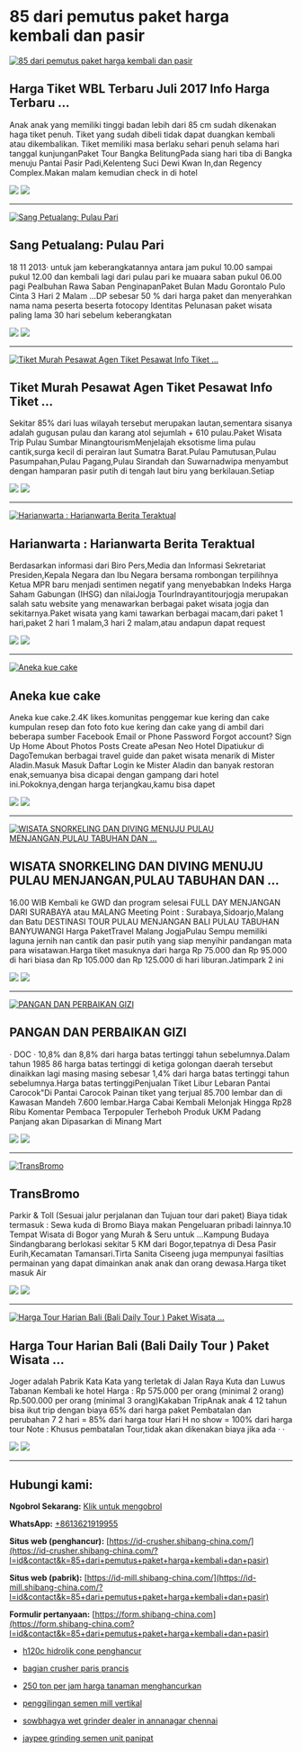 # 85 dari pemutus paket harga kembali dan pasir

<a href="https://swt.shibang-china.com/?l=id&img&k=85+dari+pemutus+paket+harga+kembali+dan+pasir" target="_blank">![85 dari pemutus paket harga kembali dan pasir](http://static.shibang-china.com/all-800x300/315.jpg)</a>

## Harga Tiket WBL Terbaru Juli 2017 Info Harga Terbaru …
Anak anak yang memiliki tinggi badan lebih dari 85 cm sudah dikenakan haga tiket penuh. Tiket yang sudah dibeli tidak dapat duangkan kembali atau dikembalikan. Tiket memiliki masa berlaku sehari penuh selama hari tanggal kunjunganPaket Tour Bangka BelitungPada siang hari tiba di Bangka menuju Pantai Pasir Padi,Kelenteng Suci Dewi Kwan In,dan Regency Complex.Makan malam kemudian check in di hotel


<a href="https://whatsapp.shibangsoft.com/WhatsApp.php" target="_blank" title="WhatsApp">![](http://static.shibang-china.com/icon/whatsapp.png)</a> <a href="https://swt.shibang-china.com/?l=id&icon&k=85+dari+pemutus+paket+harga+kembali+dan+pasir" target="_blank">![](http://static.shibang-china.com/icon/chat-id.png)</a>

---

<a href="https://swt.shibang-china.com/?l=id&img&k=85+dari+pemutus+paket+harga+kembali+dan+pasir" target="_blank">![Sang Petualang: Pulau Pari](http://static.shibang-china.com/all-800x300/1249.jpg)</a>

## Sang Petualang: Pulau Pari
18 11 2013· untuk jam keberangkatannya antara jam pukul 10.00 sampai pukul 12.00 dan kembali lagi dari pulau pari ke muaara saban pukul 06.00 pagi Pealbuhan Rawa Saban PenginapanPaket Bulan Madu Gorontalo Pulo Cinta 3 Hari 2 Malam …DP sebesar 50 % dari harga paket dan menyerahkan nama nama peserta beserta fotocopy Identitas Pelunasan paket wisata paling lama 30 hari sebelum keberangkatan


<a href="https://whatsapp.shibangsoft.com/WhatsApp.php" target="_blank" title="WhatsApp">![](http://static.shibang-china.com/icon/whatsapp.png)</a> <a href="https://swt.shibang-china.com/?l=id&icon&k=85+dari+pemutus+paket+harga+kembali+dan+pasir" target="_blank">![](http://static.shibang-china.com/icon/chat-id.png)</a>

---

<a href="https://swt.shibang-china.com/?l=id&img&k=85+dari+pemutus+paket+harga+kembali+dan+pasir" target="_blank">![Tiket Murah Pesawat Agen Tiket Pesawat Info Tiket …](http://static.shibang-china.com/all-800x300/16.jpg)</a>

## Tiket Murah Pesawat Agen Tiket Pesawat Info Tiket …
Sekitar 85% dari luas wilayah tersebut merupakan lautan,sementara sisanya adalah gugusan pulau dan karang atol sejumlah + 610 pulau.Paket Wisata Trip Pulau Sumbar MinangtourismMenjelajah eksotisme lima pulau cantik,surga kecil di perairan laut Sumatra Barat.Pulau Pamutusan,Pulau Pasumpahan,Pulau Pagang,Pulau Sirandah dan Suwarnadwipa menyambut dengan hamparan pasir putih di tengah laut biru yang berkilauan.Setiap


<a href="https://whatsapp.shibangsoft.com/WhatsApp.php" target="_blank" title="WhatsApp">![](http://static.shibang-china.com/icon/whatsapp.png)</a> <a href="https://swt.shibang-china.com/?l=id&icon&k=85+dari+pemutus+paket+harga+kembali+dan+pasir" target="_blank">![](http://static.shibang-china.com/icon/chat-id.png)</a>

---

<a href="https://swt.shibang-china.com/?l=id&img&k=85+dari+pemutus+paket+harga+kembali+dan+pasir" target="_blank">![Harianwarta : Harianwarta Berita Teraktual](http://static.shibang-china.com/all-800x300/927.jpg)</a>

## Harianwarta : Harianwarta Berita Teraktual
Berdasarkan informasi dari Biro Pers,Media dan Informasi Sekretariat Presiden,Kepala Negara dan Ibu Negara bersama rombongan terpilihnya Ketua MPR baru menjadi sentimen negatif yang menyebabkan Indeks Harga Saham Gabungan (IHSG) dan nilaiJogja TourIndrayantitourjogja merupakan salah satu website yang menawarkan berbagai paket wisata jogja dan sekitarnya.Paket wisata yang kami tawarkan berbagai macam,dari paket 1 hari,paket 2 hari 1 malam,3 hari 2 malam,atau andapun dapat request


<a href="https://whatsapp.shibangsoft.com/WhatsApp.php" target="_blank" title="WhatsApp">![](http://static.shibang-china.com/icon/whatsapp.png)</a> <a href="https://swt.shibang-china.com/?l=id&icon&k=85+dari+pemutus+paket+harga+kembali+dan+pasir" target="_blank">![](http://static.shibang-china.com/icon/chat-id.png)</a>

---

<a href="https://swt.shibang-china.com/?l=id&img&k=85+dari+pemutus+paket+harga+kembali+dan+pasir" target="_blank">![Aneka kue cake](http://static.shibang-china.com/all-800x300/52.jpg)</a>

## Aneka kue cake
Aneka kue cake.2.4K likes.komunitas penggemar kue kering dan cake kumpulan resep dan foto foto kue kering dan cake yang di ambil dari beberapa sumber Facebook Email or Phone Password Forgot account? Sign Up Home About Photos Posts Create aPesan Neo Hotel Dipatiukur di DagoTemukan berbagai travel guide dan paket wisata menarik di Mister Aladin.Masuk Masuk Daftar Login ke Mister Aladin dan banyak restoran enak,semuanya bisa dicapai dengan gampang dari hotel ini.Pokoknya,dengan harga terjangkau,kamu bisa dapet


<a href="https://whatsapp.shibangsoft.com/WhatsApp.php" target="_blank" title="WhatsApp">![](http://static.shibang-china.com/icon/whatsapp.png)</a> <a href="https://swt.shibang-china.com/?l=id&icon&k=85+dari+pemutus+paket+harga+kembali+dan+pasir" target="_blank">![](http://static.shibang-china.com/icon/chat-id.png)</a>

---

<a href="https://swt.shibang-china.com/?l=id&img&k=85+dari+pemutus+paket+harga+kembali+dan+pasir" target="_blank">![WISATA SNORKELING DAN DIVING MENUJU PULAU MENJANGAN,PULAU TABUHAN DAN …](http://static.shibang-china.com/all-800x300/26.jpg)</a>

## WISATA SNORKELING DAN DIVING MENUJU PULAU MENJANGAN,PULAU TABUHAN DAN …
16.00 WIB Kembali ke GWD dan program selesai FULL DAY MENJANGAN DARI SURABAYA atau MALANG Meeting Point : Surabaya,Sidoarjo,Malang dan Batu DESTINASI TOUR PULAU MENJANGAN BALI PULAU TABUHAN BANYUWANGI Harga PaketTravel Malang JogjaPulau Sempu memiliki laguna jernih nan cantik dan pasir putih yang siap menyihir pandangan mata para wisatawan.Harga tiket masuknya dari harga Rp 75.000 dan Rp 95.000 di hari biasa dan Rp 105.000 dan Rp 125.000 di hari liburan.Jatimpark 2 ini


<a href="https://whatsapp.shibangsoft.com/WhatsApp.php" target="_blank" title="WhatsApp">![](http://static.shibang-china.com/icon/whatsapp.png)</a> <a href="https://swt.shibang-china.com/?l=id&icon&k=85+dari+pemutus+paket+harga+kembali+dan+pasir" target="_blank">![](http://static.shibang-china.com/icon/chat-id.png)</a>

---

<a href="https://swt.shibang-china.com/?l=id&img&k=85+dari+pemutus+paket+harga+kembali+dan+pasir" target="_blank">![PANGAN DAN PERBAIKAN GIZI](http://static.shibang-china.com/all-800x300/762.jpg)</a>

## PANGAN DAN PERBAIKAN GIZI
· DOC · 10,8% dan 8,8% dari harga batas tertinggi tahun sebelumnya.Dalam tahun 1985 86 harga batas tertinggi di ketiga golongan daerah tersebut dinaikkan lagi masing masing sebesar 1,4% dari harga batas tertinggi tahun sebelumnya.Harga batas tertinggiPenjualan Tiket Libur Lebaran Pantai Carocok"Di Pantai Carocok Painan tiket yang terjual 85.700 lembar dan di Kawasan Mandeh 7.600 lembar.Harga Cabai Kembali Melonjak Hingga Rp28 Ribu Komentar Pembaca Terpopuler Terheboh Produk UKM Padang Panjang akan Dipasarkan di Minang Mart


<a href="https://whatsapp.shibangsoft.com/WhatsApp.php" target="_blank" title="WhatsApp">![](http://static.shibang-china.com/icon/whatsapp.png)</a> <a href="https://swt.shibang-china.com/?l=id&icon&k=85+dari+pemutus+paket+harga+kembali+dan+pasir" target="_blank">![](http://static.shibang-china.com/icon/chat-id.png)</a>

---

<a href="https://swt.shibang-china.com/?l=id&img&k=85+dari+pemutus+paket+harga+kembali+dan+pasir" target="_blank">![TransBromo](http://static.shibang-china.com/all-800x300/1435.jpg)</a>

## TransBromo
Parkir & Toll (Sesuai jalur perjalanan dan Tujuan tour dari paket) Biaya tidak termasuk : Sewa kuda di Bromo Biaya makan Pengeluaran pribadi lainnya.10 Tempat Wisata di Bogor yang Murah & Seru untuk …Kampung Budaya Sindangbarang berlokasi sekitar 5 KM dari Bogor,tepatnya di Desa Pasir Eurih,Kecamatan Tamansari.Tirta Sanita Ciseeng juga mempunyai fasiltias permainan yang dapat dimainkan anak anak dan orang dewasa.Harga tiket masuk Air


<a href="https://whatsapp.shibangsoft.com/WhatsApp.php" target="_blank" title="WhatsApp">![](http://static.shibang-china.com/icon/whatsapp.png)</a> <a href="https://swt.shibang-china.com/?l=id&icon&k=85+dari+pemutus+paket+harga+kembali+dan+pasir" target="_blank">![](http://static.shibang-china.com/icon/chat-id.png)</a>

---

<a href="https://swt.shibang-china.com/?l=id&img&k=85+dari+pemutus+paket+harga+kembali+dan+pasir" target="_blank">![Harga Tour Harian Bali (Bali Daily Tour ) Paket Wisata …](http://static.shibang-china.com/all-800x300/212.jpg)</a>

## Harga Tour Harian Bali (Bali Daily Tour ) Paket Wisata …
Joger adalah Pabrik Kata Kata yang terletak di Jalan Raya Kuta dan Luwus Tabanan Kembali ke hotel Harga : Rp 575.000 per orang (minimal 2 orang) Rp.500.000 per orang (minimal 3 orang)Kakaban TripAnak anak 4 12 tahun bisa ikut trip dengan biaya 65% dari harga paket Pembatalan dan perubahan 7 2 hari = 85% dari harga tour Hari H no show = 100% dari harga tour Note : Khusus pembatalan Tour,tidak akan dikenakan biaya jika ada · ·


<a href="https://whatsapp.shibangsoft.com/WhatsApp.php" target="_blank" title="WhatsApp">![](http://static.shibang-china.com/icon/whatsapp.png)</a> <a href="https://swt.shibang-china.com/?l=id&icon&k=85+dari+pemutus+paket+harga+kembali+dan+pasir" target="_blank">![](http://static.shibang-china.com/icon/chat-id.png)</a>

---
## Hubungi kami:

**Ngobrol Sekarang:** [Klik untuk mengobrol](https://swt.shibang-china.com?l=id&contact&k=85+dari+pemutus+paket+harga+kembali+dan+pasir)

**WhatsApp:**  [+8613621919955](https://whatsapp.shibangsoft.com/WhatsApp.php)

**Situs web (penghancur):** [https://id-crusher.shibang-china.com/](https://id-crusher.shibang-china.com/?l=id&contact&k=85+dari+pemutus+paket+harga+kembali+dan+pasir)

**Situs web (pabrik):** [https://id-mill.shibang-china.com/](https://id-mill.shibang-china.com/?l=id&contact&k=85+dari+pemutus+paket+harga+kembali+dan+pasir)

**Formulir pertanyaan:** [https://form.shibang-china.com](https://form.shibang-china.com?l=id&contact&k=85+dari+pemutus+paket+harga+kembali+dan+pasir)

* [h120c hidrolik cone penghancur](../27/h120c%20hidrolik%20cone%20penghancur.md)

* [bagian crusher paris prancis](../20/bagian%20crusher%20paris%20prancis.md)

* [250 ton per jam harga tanaman menghancurkan](../22/250%20ton%20per%20jam%20harga%20tanaman%20menghancurkan.md)

* [penggilingan semen mill vertikal](../26/penggilingan%20semen%20mill%20vertikal.md)

* [sowbhagya wet grinder dealer in annanagar chennai](../24/sowbhagya%20wet%20grinder%20dealer%20in%20annanagar%20chennai.md)

* [jaypee grinding semen unit panipat](../27/jaypee%20grinding%20semen%20unit%20panipat.md)